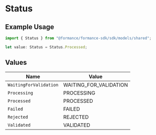 # Status

## Example Usage

```typescript
import { Status } from "@formance/formance-sdk/sdk/models/shared";

let value: Status = Status.Processed;
```

## Values

| Name                   | Value                  |
| ---------------------- | ---------------------- |
| `WaitingForValidation` | WAITING_FOR_VALIDATION |
| `Processing`           | PROCESSING             |
| `Processed`            | PROCESSED              |
| `Failed`               | FAILED                 |
| `Rejected`             | REJECTED               |
| `Validated`            | VALIDATED              |
